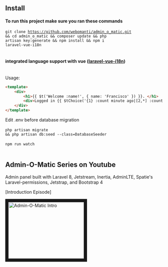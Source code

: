 
## Install
#### To run this project make sure you ran these commands
<code>git clone https://github.com/webomanti/admin_o_matic.git && cd admin_o_matic && composer update && php artisan key:generate && npm install && npm i laravel-vue-i18n</code><br><br>

#### integrated language support with vue (<a href="https://github.com/xiCO2k/laravel-vue-i18n" target="_blank">laravel-vue-i18n</a>)
<br>
Usage:

```html
<template>
    <div>
        <h1>{{ $t('Welcome :name!', { name: 'Francisco' }) }}. </h1>
        <div>Logged in {{ $tChoice('{1} :count minute ago|[2,*] :count minutes ago', 10) }}</div>
    </div>
</template>
```

Edit .env before database migration<br><br>
<code>php artisan migrate && php artisan db:seed --class=DatabaseSeeder</code><br><br>
<code>npm run watch</code><br><br>

## Admin-O-Matic Series on Youtube

Admin panel built with Laravel 8, Jetstream, Inertia, AdminLTE, Spatie's Laravel-permissions, Jetstrap, and Bootstrap 4

[Introduction Episode]

<a href="http://www.youtube.com/watch?feature=player_embedded&v=1L8B7pGOBdc
" target="_blank"><img src="http://img.youtube.com/vi/1L8B7pGOBdc/0.jpg" 
alt="Admin-O-Matic Intro" width="240" height="180" border="10" /></a>

